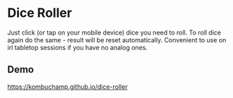 # Dice Roller

Just click (or tap on your mobile device) dice you need to roll. To roll dice again do the same - result will be reset automatically.
Convenient to use on irl tabletop sessions if you have no analog ones.

## Demo
https://kombuchamp.github.io/dice-roller
